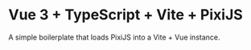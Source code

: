 # Vue 3 + TypeScript + Vite + PixiJS

A simple boilerplate that loads PixiJS into a Vite + Vue instance.
